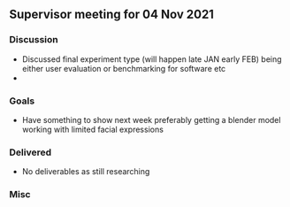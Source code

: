 ## Supervisor meeting for 04 Nov 2021

### Discussion

* Discussed final experiment type (will happen late JAN early FEB) being either user evaluation or benchmarking for software etc
* 

### Goals

* Have something to show next week preferably getting a blender model working with limited facial expressions


### Delivered

* No deliverables as still researching

### Misc
